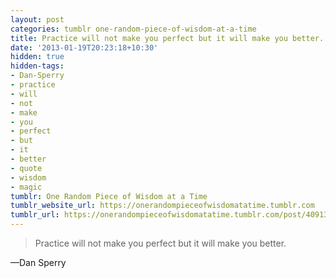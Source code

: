 ```yaml
---
layout: post
categories: tumblr one-random-piece-of-wisdom-at-a-time
title: Practice will not make you perfect but it will make you better.
date: '2013-01-19T20:23:18+10:30'
hidden: true
hidden-tags:
- Dan-Sperry
- practice
- will
- not
- make
- you
- perfect
- but
- it
- better
- quote
- wisdom
- magic
tumblr: One Random Piece of Wisdom at a Time
tumblr_website_url: https://onerandompieceofwisdomatatime.tumblr.com
tumblr_url: https://onerandompieceofwisdomatatime.tumblr.com/post/40913276356/practice-will-not-make-you-perfect-but-it-will
---
```

> Practice will not make you perfect but it will make you better.

—Dan Sperry
